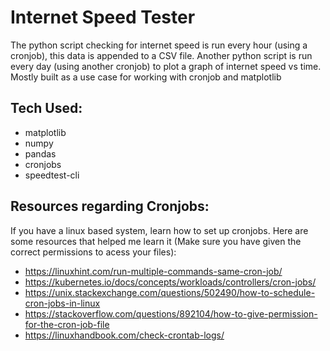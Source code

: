 # Internet Speed Tester
The python script checking for internet speed is run every hour (using a cronjob), this data is appended to a CSV file. Another python script is run every day (using another cronjob) to plot a graph of internet speed vs time. Mostly built as a use case for working with cronjob and matplotlib

## Tech Used:
* matplotlib
* numpy
* pandas
* cronjobs
* speedtest-cli

## Resources regarding Cronjobs:
If you have a linux based system, learn how to set up cronjobs. Here are some resources that helped me learn it (Make sure you have given the correct permissions to acess your files):
* https://linuxhint.com/run-multiple-commands-same-cron-job/
* https://kubernetes.io/docs/concepts/workloads/controllers/cron-jobs/
* https://unix.stackexchange.com/questions/502490/how-to-schedule-cron-jobs-in-linux
* https://stackoverflow.com/questions/892104/how-to-give-permission-for-the-cron-job-file
* https://linuxhandbook.com/check-crontab-logs/
